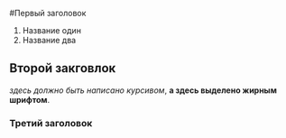 #Первый заголовок
1. Название один
2. Название два

## Второй закговлок
_здесь должно быть написано курсивом_, **а здесь выделено жирным шрифтом**.

### Третий заголовок
```class Practicum
```